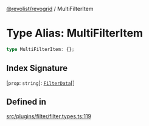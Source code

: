 [@revolist/revogrid](README.md) / MultiFilterItem

# Type Alias: MultiFilterItem

```ts
type MultiFilterItem: {};
```

## Index Signature

 \[`prop`: `string`\]: [`FilterData`](TypeAlias.FilterData.md)[]

## Defined in

[src/plugins/filter/filter.types.ts:119](https://github.com/revolist/revogrid/blob/a808f70a0d197fcea56d269b7334fbc41eb74c5d/src/plugins/filter/filter.types.ts#L119)
